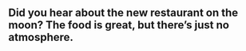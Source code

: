 ## Did you hear about the new restaurant on the moon? The food is great, but there’s just no atmosphere.
